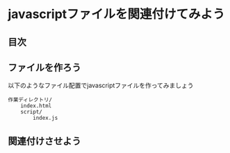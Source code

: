 # javascriptファイルを関連付けてみよう

## 目次
<!-- toc -->

## ファイルを作ろう
以下のようなファイル配置でjavascriptファイルを作ってみましょう
```
作業ディレクトリ/
    index.html
    script/
        index.js
```

## 関連付けさせよう